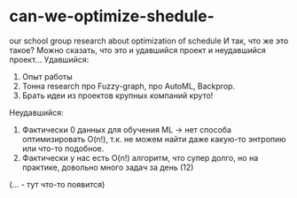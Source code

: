 # can-we-optimize-shedule-
our school group research about optimization of schedule
И так, что же это такое? Можно сказать, что это и удавшийся проект и неудавшийся проект...
Удавшийся:
1. Опыт работы
2. Тонна research про Fuzzy-graph, про AutoML, Backprop.
3. Брать идеи из проектов крупных компаний круто!

Неудавшийся:
1. Фактически 0 данных для обучения ML -> нет способа оптимизировать O(n!), т.к. не можем найти даже какую-то энтропию или что-то подобное.
2. Фактически у нас есть O(n!) алгоритм, что супер долго, но на практике, довольно много задач за день (12)


(... - тут что-то появится)
